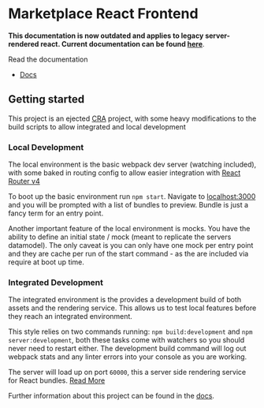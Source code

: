 # Marketplace React Frontend

**This documentation is now outdated and applies to legacy server-rendered react.  Current documentation can be found [here](/CONTRIBUTING.md)**.

Read the documentation
* [Docs](/docs)

## Getting started

This project is an ejected [CRA](https://github.com/facebookincubator/create-react-app) project, with some heavy modifications to the build scripts to allow integrated and local development

### Local Development

The local environment is the basic webpack dev server (watching included), with some baked in routing config to allow easier integration with [React Router v4](https://github.com/ReactTraining/react-router/tree/v4)

To boot up the basic environment run `npm start`. Navigate to [localhost:3000](http://localhost:3000) and you will be prompted with a list of bundles to preview.
Bundle is just a fancy term for an entry point.

Another important feature of the local environment is mocks. You have the ability to define an initial state / mock (meant to replicate the servers datamodel). The only caveat is you can only have one mock per entry point and they are cache per run of the start command - as the are included via require at boot up time.

### Integrated Development

The integrated environment is the provides a development build of both assets and the rendering service. This allows us to test local features before they reach an integrated environment.

This style relies on two commands running: `npm build:development` and `npm server:development`, both these tasks come with watchers so you should never need to restart either. The development build command will log out webpack stats and any linter errors into your console as you are working.

The server will load up on port `60000`, this a server side rendering service for React bundles. [Read More]()


Further information about this project can be found in the [docs](/docs).
